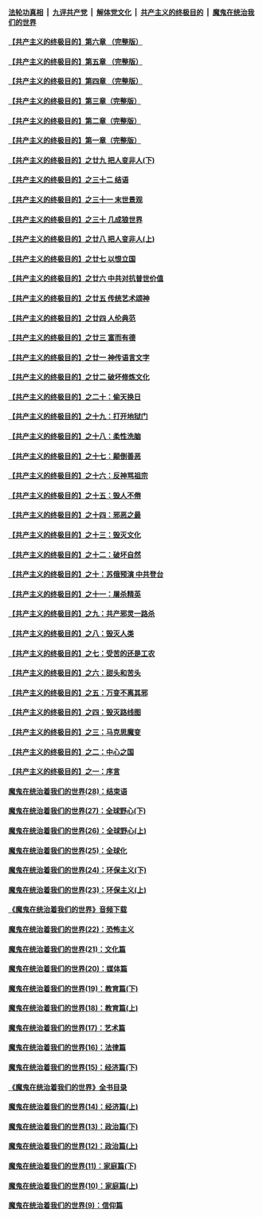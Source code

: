 

####  [法轮功真相](../../../../basic/blob/master/README.md?t=06231402) &nbsp;|&nbsp; [九评共产党](../../../../9ping.md/blob/master/README.md?t=06231402) &nbsp;|&nbsp; [解体党文化](../../../../jtdwh.md/blob/master/README.md?t=06231402)  &nbsp;|&nbsp; [共产主义的终极目的](../../../../gczydzjmd.md/blob/master/README.md?t=06231402) &nbsp;|&nbsp; [魔鬼在统治我们的世界](../../../../mgztzwmdsj.md/blob/master/README.md?t=06231402) 

#### [【共产主义的终极目的】第六章 （完整版）](../pages/nsc422/n11428913.md?t=06231402) 

#### [【共产主义的终极目的】第五章 （完整版）](../pages/nsc422/n11428912.md?t=06231402) 

#### [【共产主义的终极目的】第四章 （完整版）](../pages/nsc422/n11428907.md?t=06231402) 

#### [【共产主义的终极目的】第三章（完整版）](../pages/nsc422/n11428848.md?t=06231402) 

#### [【共产主义的终极目的】第二章（完整版）](../pages/nsc422/n11428831.md?t=06231402) 

#### [【共产主义的终极目的】第一章（完整版）](../pages/nsc422/n11417651.md?t=06231402) 

#### [【共产主义的终极目的】之廿九 把人变非人(下)](../pages/nsc422/n11344140.md?t=06231402) 

#### [【共产主义的终极目的】之三十二 结语](../pages/nsc422/n11360535.md?t=06231402) 

#### [【共产主义的终极目的】之三十一 末世景观](../pages/nsc422/n11351129.md?t=06231402) 

#### [【共产主义的终极目的】之三十 几成狼世界](../pages/nsc422/n11348280.md?t=06231402) 

#### [【共产主义的终极目的】之廿八 把人变非人(上)](../pages/nsc422/n11340492.md?t=06231402) 

#### [【共产主义的终极目的】之廿七 以恨立国](../pages/nsc422/n11336944.md?t=06231402) 

#### [【共产主义的终极目的】之廿六 中共对抗普世价值](../pages/nsc422/n11324785.md?t=06231402) 

#### [【共产主义的终极目的】之廿五 传统艺术颂神](../pages/nsc422/n11296396.md?t=06231402) 

#### [【共产主义的终极目的】之廿四 人伦典范](../pages/nsc422/n11296397.md?t=06231402) 

#### [【共产主义的终极目的】之廿三 富而有德](../pages/nsc422/n11283598.md?t=06231402) 

#### [【共产主义的终极目的】之廿一 神传语言文字](../pages/nsc422/n11263265.md?t=06231402) 

#### [【共产主义的终极目的】之廿二 破坏修炼文化](../pages/nsc422/n11245728.md?t=06231402) 

#### [【共产主义的终极目的】之二十：偷天换日](../pages/nsc422/n11238846.md?t=06231402) 

#### [【共产主义的终极目的】之十九：打开地狱门](../pages/nsc422/n11206376.md?t=06231402) 

#### [【共产主义的终极目的】之十八：柔性洗脑](../pages/nsc422/n11199994.md?t=06231402) 

#### [【共产主义的终极目的】之十七：颠倒善恶](../pages/nsc422/n11179782.md?t=06231402) 

#### [【共产主义的终极目的】之十六：反神骂祖宗](../pages/nsc422/n11166798.md?t=06231402) 

#### [【共产主义的终极目的】之十五：毁人不倦](../pages/nsc422/n11166792.md?t=06231402) 

#### [【共产主义的终极目的】之十四：邪恶之最](../pages/nsc422/n11150249.md?t=06231402) 

#### [【共产主义的终极目的】之十三：毁灭文化](../pages/nsc422/n11135227.md?t=06231402) 

#### [【共产主义的终极目的】之十二：破坏自然](../pages/nsc422/n11135214.md?t=06231402) 

#### [【共产主义的终极目的】之十：苏俄预演 中共登台](../pages/nsc422/n11118424.md?t=06231402) 

#### [【共产主义的终极目的】之十一：屠杀精英](../pages/nsc422/n11118442.md?t=06231402) 

#### [【共产主义的终极目的】之九：共产邪灵一路杀](../pages/nsc422/n11114139.md?t=06231402) 

#### [【共产主义的终极目的】之八：毁灭人类](../pages/nsc422/n11108503.md?t=06231402) 

#### [【共产主义的终极目的】之七：受苦的还是工农](../pages/nsc422/n11101809.md?t=06231402) 

#### [【共产主义的终极目的】之六：甜头和苦头](../pages/nsc422/n11096971.md?t=06231402) 

#### [【共产主义的终极目的】之五：万变不离其邪](../pages/nsc422/n11091285.md?t=06231402) 

#### [【共产主义的终极目的】之四：毁灭路线图](../pages/nsc422/n11086284.md?t=06231402) 

#### [【共产主义的终极目的】之三：马克思魔变](../pages/nsc422/n11061941.md?t=06231402) 

#### [【共产主义的终极目的】之二：中心之国](../pages/nsc422/n11047728.md?t=06231402) 

#### [【共产主义的终极目的】之一：序言](../pages/nsc422/n11086077.md?t=06231402) 

#### [魔鬼在统治着我们的世界(28)：结束语](../pages/nsc422/n10936246.md?t=06231402) 

#### [魔鬼在统治着我们的世界(27)：全球野心(下)](../pages/nsc422/n10928319.md?t=06231402) 

#### [魔鬼在统治着我们的世界(26)：全球野心(上)](../pages/nsc422/n10900318.md?t=06231402) 

#### [魔鬼在统治着我们的世界(25)：全球化](../pages/nsc422/n10788205.md?t=06231402) 

#### [魔鬼在统治着我们的世界(24)：环保主义(下)](../pages/nsc422/n10695307.md?t=06231402) 

#### [魔鬼在统治着我们的世界(23)：环保主义(上)](../pages/nsc422/n10688613.md?t=06231402) 

#### [《魔鬼在统治着我们的世界》音频下载](../pages/nsc422/n10635553.md?t=06231402) 

#### [魔鬼在统治着我们的世界(22)：恐怖主义](../pages/nsc422/n10614727.md?t=06231402) 

#### [魔鬼在统治着我们的世界(21)：文化篇](../pages/nsc422/n10597706.md?t=06231402) 

#### [魔鬼在统治着我们的世界(20)：媒体篇](../pages/nsc422/n10586579.md?t=06231402) 

#### [魔鬼在统治着我们的世界(19)：教育篇(下)](../pages/nsc422/n10564808.md?t=06231402) 

#### [魔鬼在统治着我们的世界(18)：教育篇(上)](../pages/nsc422/n10526970.md?t=06231402) 

#### [魔鬼在统治着我们的世界(17)：艺术篇](../pages/nsc422/n10499093.md?t=06231402) 

#### [魔鬼在统治着我们的世界(16)：法律篇](../pages/nsc422/n10485969.md?t=06231402) 

#### [魔鬼在统治着我们的世界(15)：经济篇(下)](../pages/nsc422/n10469975.md?t=06231402) 

#### [《魔鬼在统治着我们的世界》全书目录](../pages/nsc422/n10464261.md?t=06231402) 

#### [魔鬼在统治着我们的世界(14)：经济篇(上)](../pages/nsc422/n10457370.md?t=06231402) 

#### [魔鬼在统治着我们的世界(13)：政治篇(下)](../pages/nsc422/n10448270.md?t=06231402) 

#### [魔鬼在统治着我们的世界(12)：政治篇(上)](../pages/nsc422/n10444576.md?t=06231402) 

#### [魔鬼在统治着我们的世界(11)：家庭篇(下)](../pages/nsc422/n10440961.md?t=06231402) 

#### [魔鬼在统治着我们的世界(10)：家庭篇(上)](../pages/nsc422/n10435448.md?t=06231402) 

#### [魔鬼在统治着我们的世界(9)：信仰篇](../pages/nsc422/n10432159.md?t=06231402) 

